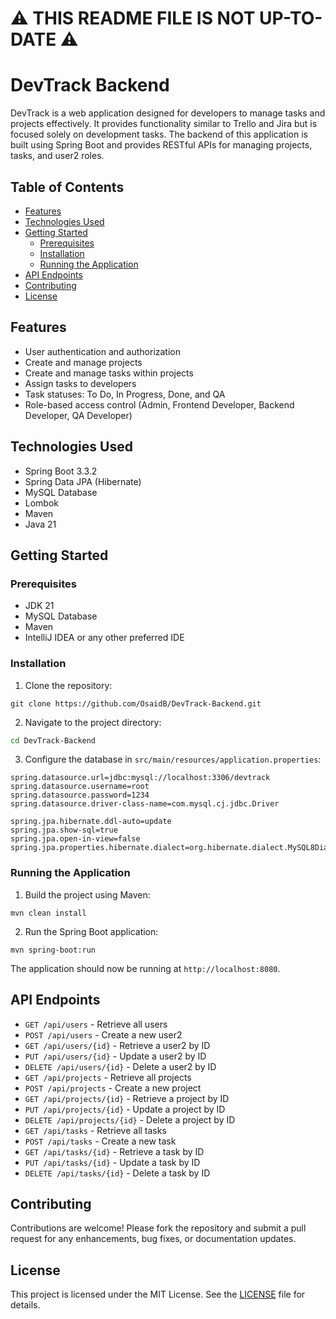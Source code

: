 # ⚠️ THIS README FILE IS NOT UP-TO-DATE ⚠️
# DevTrack Backend

DevTrack is a web application designed for developers to manage tasks and projects effectively. It provides functionality similar to Trello and Jira but is focused solely on development tasks. The backend of this application is built using Spring Boot and provides RESTful APIs for managing projects, tasks, and user2 roles.

## Table of Contents

- [Features](#features)
- [Technologies Used](#technologies-used)
- [Getting Started](#getting-started)
  - [Prerequisites](#prerequisites)
  - [Installation](#installation)
  - [Running the Application](#running-the-application)
- [API Endpoints](#api-endpoints)
- [Contributing](#contributing)
- [License](#license)

## Features

- User authentication and authorization
- Create and manage projects
- Create and manage tasks within projects
- Assign tasks to developers
- Task statuses: To Do, In Progress, Done, and QA
- Role-based access control (Admin, Frontend Developer, Backend Developer, QA Developer)

## Technologies Used

- Spring Boot 3.3.2
- Spring Data JPA (Hibernate)
- MySQL Database
- Lombok
- Maven
- Java 21

## Getting Started

### Prerequisites

- JDK 21
- MySQL Database
- Maven
- IntelliJ IDEA or any other preferred IDE

### Installation

1. Clone the repository:

```
git clone https://github.com/OsaidB/DevTrack-Backend.git
```

2. Navigate to the project directory:

```sh
cd DevTrack-Backend
```

3. Configure the database in `src/main/resources/application.properties`:

```properties
spring.datasource.url=jdbc:mysql://localhost:3306/devtrack
spring.datasource.username=root
spring.datasource.password=1234
spring.datasource.driver-class-name=com.mysql.cj.jdbc.Driver

spring.jpa.hibernate.ddl-auto=update
spring.jpa.show-sql=true
spring.jpa.open-in-view=false
spring.jpa.properties.hibernate.dialect=org.hibernate.dialect.MySQL8Dialect
```

### Running the Application

1. Build the project using Maven:

```
mvn clean install
```

2. Run the Spring Boot application:

```
mvn spring-boot:run
```

The application should now be running at `http://localhost:8080`.

## API Endpoints

- `GET /api/users` - Retrieve all users
- `POST /api/users` - Create a new user2
- `GET /api/users/{id}` - Retrieve a user2 by ID
- `PUT /api/users/{id}` - Update a user2 by ID
- `DELETE /api/users/{id}` - Delete a user2 by ID
- `GET /api/projects` - Retrieve all projects
- `POST /api/projects` - Create a new project
- `GET /api/projects/{id}` - Retrieve a project by ID
- `PUT /api/projects/{id}` - Update a project by ID
- `DELETE /api/projects/{id}` - Delete a project by ID
- `GET /api/tasks` - Retrieve all tasks
- `POST /api/tasks` - Create a new task
- `GET /api/tasks/{id}` - Retrieve a task by ID
- `PUT /api/tasks/{id}` - Update a task by ID
- `DELETE /api/tasks/{id}` - Delete a task by ID

## Contributing

Contributions are welcome! Please fork the repository and submit a pull request for any enhancements, bug fixes, or documentation updates.

## License

This project is licensed under the MIT License. See the [LICENSE](LICENSE) file for details.
